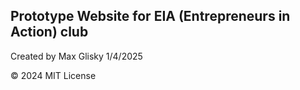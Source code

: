 ## Prototype Website for EIA (Entrepreneurs in Action) club ## 

Created by Max Glisky
1/4/2025


© 2024 MIT License 
